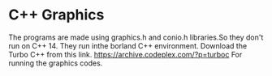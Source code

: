 # C++ Graphics
The programs are made using graphics.h and conio.h libraries.So they don't run on C++ 14.
They run inthe borland C++ environment.
Download the Turbo C++ from this link. https://archive.codeplex.com/?p=turboc For running the graphics codes.


